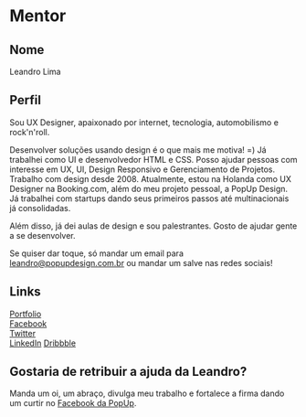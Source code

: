 # Mentor

## Nome

Leandro Lima

## Perfil

Sou UX Designer, apaixonado por internet, tecnologia, automobilismo e rock'n'roll.

Desenvolver soluções usando design é o que mais me motiva! =) Já trabalhei como UI e desenvolvedor HTML e CSS. Posso ajudar pessoas com interesse em UX, UI, Design Responsivo e Gerenciamento de Projetos. Trabalho com design desde 2008. Atualmente, estou na Holanda como UX Designer na Booking.com, além do meu projeto pessoal, a PopUp Design. Já trabalhei com startups dando seus primeiros passos até multinacionais já consolidadas.

Além disso, já dei aulas de design e sou palestrantes. Gosto de ajudar gente a se desenvolver.

Se quiser dar toque, só mandar um email para leandro@popupdesign.com.br ou mandar um salve nas redes sociais!

## Links

[Portfolio](http://popupdesign.com.br)  
[Facebook](https://www.facebook.com/leandro.goes.lima)  
[Twitter](https://twitter.com/lesao)  
[LinkedIn](https://br.linkedin.com/in/leandrogoeslima)
[Dribbble](https://dribbble.com/leandro-lima)   


## Gostaria de retribuir a ajuda da Leandro?

Manda um oi, um abraço, divulga meu trabalho e fortalece a firma dando um curtir no [Facebook da PopUp](https://www.facebook.com/vai.popup/).
